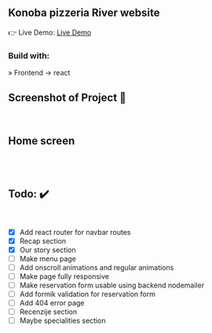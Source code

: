 <div align='center'><img style="width:20%"></div>

<h2>Konoba pizzeria River website</h2>

👉 Live Demo: <a href=''>Live Demo</a>

<h3>Build with:</h3>

» Frontend -> react <br>

<h2>Screenshot of Project 📸</h2>
<br>

## Home screen

<div align='center'>

<!-- <img src=""> -->

</div>

<br>

<br>

<h2>Todo: ✔️</h2>
<br>

- [x] Add react router for navbar routes
- [x] Recap section
- [x] Our story section
- [ ] Make menu page
- [ ] Add onscroll animations and regular animations
- [ ] Make page fully responsive
- [ ] Make reservation form usable using backend nodemailer
- [ ] Add formik validation for reservation form
- [ ] Add 404 error page
- [ ] Recenzije section
- [ ] Maybe specialities section

<br>
